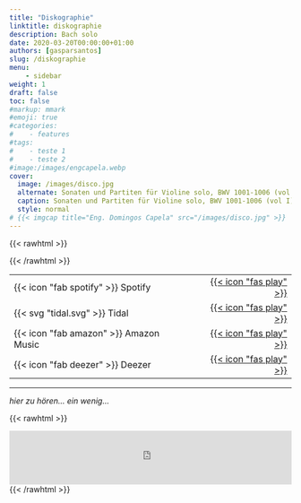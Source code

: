 ```yaml
---
title: "Diskographie"
linktitle: diskographie
description: Bach solo
date: 2020-03-20T00:00:00+01:00
authors: [gasparsantos]
slug: /diskographie
menu: 
    - sidebar
weight: 1
draft: false
toc: false
#markup: mmark
#emoji: true
#categories: 
#    - features
#tags:
#    - teste 1
#    - teste 2
#image:/images/engcapela.webp
cover:
  image: /images/disco.jpg
  alternate: Sonaten und Partiten für Violine solo, BWV 1001-1006 (vol I)
  caption: Sonaten und Partiten für Violine solo, BWV 1001-1006 (vol I)
  style: normal
# {{< imgcap title="Eng. Domingos Capela" src="/images/disco.jpg" >}}
---
```


{{< rawhtml >}}
<style>
table, tl, tr, th, td {
   border: none!important;
}
</style>
{{< /rawhtml >}}

|              |       |
|--------------|------:|
| {{< icon "fab spotify" >}} Spotify     | [{{< icon "fas play" >}}](https://open.spotify.com/album/7s0pLID0Kqvts19acGKuxc) |
| {{< svg "tidal.svg" >}} Tidal | [{{< icon "fas play" >}}](https://listen.tidal.com/album/222183927) |
| {{< icon "fab amazon" >}} Amazon Music | [{{< icon "fas play" >}}](https://music.amazon.com/albums/B09WB2KDB3) |
| {{< icon "fab deezer" >}} Deezer       | [{{< icon "fas play" >}}](https://www.deezer.com/album/305246727) |

---

*hier zu hören... ein wenig...*

{{< rawhtml >}}
<iframe src="https://embed.tidal.com/albums/222183927" allowfullscreen="allowfullscreen" frameborder="0" style="width:100%;height:96px"></iframe>
{{< /rawhtml >}}

